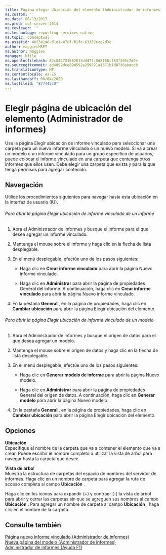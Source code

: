 ```yaml
---
title: Página elegir Ubicación del elemento (Administrador de informes) | Microsoft Docs
ms.custom: ''
ms.date: 06/13/2017
ms.prod: sql-server-2014
ms.reviewer: ''
ms.technology: reporting-services-native
ms.topic: conceptual
ms.assetid: 4a53a1a8-d1e1-47ef-b1fc-63352ece7d3c
author: maggiesMSFT
ms.author: maggies
manager: kfile
ms.openlocfilehash: 82c044731552033ddd7fc0d8150cf83f300c7d9e
ms.sourcegitcommit: ad4d92dce894592a259721a1571b1d8736abacdb
ms.translationtype: MT
ms.contentlocale: es-ES
ms.lasthandoff: 08/04/2020
ms.locfileid: "87744530"
---
```

# <a name="choose-item-location-page-report-manager"></a>Elegir página de ubicación del elemento (Administrador de informes)
  Use la página Elegir ubicación de informe vinculado para seleccionar una carpeta para un nuevo informe vinculado o un nuevo modelo. Si va a crear un modelo o un informe vinculado para un grupo específico de usuarios, puede colocar el informe vinculado en una carpeta que contenga otros informes que ellos usen. Debe elegir una carpeta que exista y para la que tenga permisos para agregar contenido.  
  
## <a name="navigation"></a>Navegación  
 Utilice los procedimientos siguientes para navegar hasta esta ubicación en la interfaz de usuario (IU).  
  
###### <a name="to-open-the-choose-item-location-page-for-a-report"></a>Para abrir la página Elegir ubicación de informe vinculado de un informe  
  
1.  Abra el Administrador de informes y busque el informe para el que desea agregar un informe vinculado.  
  
2.  Mantenga el mouse sobre el informe y haga clic en la flecha de lista desplegable.  
  
3.  En el menú desplegable, efectúe uno de los pasos siguientes:  
  
    -   Haga clic en **Crear informe vinculado** para abrir la página Nuevo informe vinculado.  
  
    -   Haga clic en **Administrar** para abrir la página de propiedades General del informe. A continuación, haga clic en **Crear informe vinculado** para abrir la página Nuevo informe vinculado.  
  
4.  En la pestaña **General** , en la página de propiedades, haga clic en **Cambiar ubicación** para abrir la página Elegir ubicación del elemento.  
  
###### <a name="to-open-the-choose-item-location-page-for-a-model"></a>Para abrir la página Elegir ubicación de informe vinculado de un modelo  
  
1.  Abra el Administrador de informes y busque el origen de datos para el que desea agregar un modelo.  
  
2.  Mantenga el mouse sobre el origen de datos y haga clic en la flecha de lista desplegable.  
  
3.  En el menú desplegable, efectúe uno de los pasos siguientes:  
  
    -   Haga clic en **Generar modelo de informe** para abrir la página Nuevo modelo.  
  
    -   Haga clic en **Administrar** para abrir la página de propiedades General del origen de datos. A continuación, haga clic en **Generar modelo** para abrir la página Nuevo modelo.  
  
4.  En la pestaña **General** , en la página de propiedades, haga clic en **Cambiar ubicación** para abrir la página Elegir ubicación del elemento.  
  
## <a name="options"></a>Opciones  
 **Ubicación**  
 Especifique el nombre de la carpeta que va a contener el elemento que va a crear. Puede escribir el nombre completo o utilizar la vista de árbol para navegar hasta la carpeta que desee.  
  
 **Vista de árbol**  
 Muestra la estructura de carpetas del espacio de nombres del servidor de informes. Haga clic en un nombre de carpeta para agregar la ruta de acceso completa al campo **Ubicación** .  
  
 Haga clic en los iconos para expandir (+) y contraer (-) la vista de árbol para abrir y cerrar las carpetas sin que se agreguen sus nombres al campo **Ubicación** . Para agregar un nombre de carpeta al campo **Ubicación** , haga clic en el nombre de la carpeta.  
  
## <a name="see-also"></a>Consulte también  
 [Página nuevo informe vinculado &#40;Administrador de informes&#41;](../../2014/reporting-services/new-linked-report-page-report-manager.md)   
 [Nueva página del modelo &#40;Administrador de informes&#41;](../../2014/reporting-services/new-model-page-report-manager.md)   
 [Administrador de informes (Ayuda F1)](../../2014/reporting-services/report-manager-f1-help.md)  
  
  
